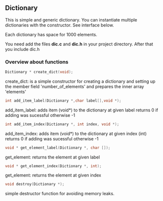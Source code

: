 ## Dictionary 

This is simple and generic dictionary. You can instantiate multiple dictionaries with
the constructor. See interface below.

Each dictionary has space for 1000 elements. 

You need add the files **dic.c** and **dic.h** in your project directory.
After that you include dic.h

### Overview about functions

``` c
Dictionary * create_dict(void);
```
create_dict: is a simple constructor for creating 
             a dictionary and setting up the 
             member field 'number_of_elements'
             and prepares the inner array 'elements'


``` c
int add_item_label(Dictionary *,char label[],void *);
```
add_item_label: adds item (void*) to the dictionary at given label 
                returns 0 if adding was sucessful otherwise -1


``` c
int add_item_index(Dictionary *, int index, void *);
```
 add_item_index: adds item (void*) to the dictionary at given index (int) 
                returns 0 if adding was sucessful otherwise -1

``` c
void * get_element_label(Dictionary *, char []);
```
get_element: returns the element at given label 


``` c
void * get_element_index(Dictionary *, int);
```
get_element: returns the element at given index 


``` c
void destroy(Dictionary *);
```
simple destructor function for avoiding memory leaks.
